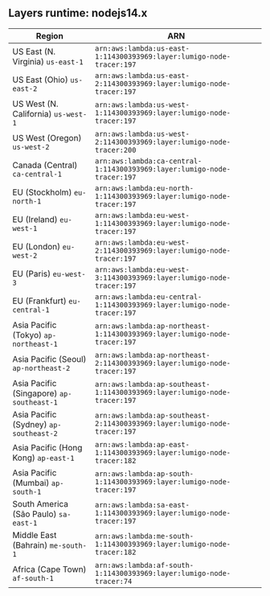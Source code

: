 Layers runtime: nodejs14.x
----
| Region | ARN |
| --- | --- |
|US East (N. Virginia)  `us-east-1`|`arn:aws:lambda:us-east-1:114300393969:layer:lumigo-node-tracer:197`|
|US East (Ohio)  `us-east-2`|`arn:aws:lambda:us-east-2:114300393969:layer:lumigo-node-tracer:197`|
|US West (N. California)  `us-west-1`|`arn:aws:lambda:us-west-1:114300393969:layer:lumigo-node-tracer:197`|
|US West (Oregon)  `us-west-2`|`arn:aws:lambda:us-west-2:114300393969:layer:lumigo-node-tracer:200`|
|Canada (Central)  `ca-central-1`|`arn:aws:lambda:ca-central-1:114300393969:layer:lumigo-node-tracer:197`|
|EU (Stockholm)  `eu-north-1`|`arn:aws:lambda:eu-north-1:114300393969:layer:lumigo-node-tracer:197`|
|EU (Ireland)  `eu-west-1`|`arn:aws:lambda:eu-west-1:114300393969:layer:lumigo-node-tracer:197`|
|EU (London)  `eu-west-2`|`arn:aws:lambda:eu-west-2:114300393969:layer:lumigo-node-tracer:197`|
|EU (Paris)  `eu-west-3`|`arn:aws:lambda:eu-west-3:114300393969:layer:lumigo-node-tracer:197`|
|EU (Frankfurt)  `eu-central-1`|`arn:aws:lambda:eu-central-1:114300393969:layer:lumigo-node-tracer:197`|
|Asia Pacific (Tokyo)  `ap-northeast-1`|`arn:aws:lambda:ap-northeast-1:114300393969:layer:lumigo-node-tracer:197`|
|Asia Pacific (Seoul)  `ap-northeast-2`|`arn:aws:lambda:ap-northeast-2:114300393969:layer:lumigo-node-tracer:197`|
|Asia Pacific (Singapore)  `ap-southeast-1`|`arn:aws:lambda:ap-southeast-1:114300393969:layer:lumigo-node-tracer:197`|
|Asia Pacific (Sydney)  `ap-southeast-2`|`arn:aws:lambda:ap-southeast-2:114300393969:layer:lumigo-node-tracer:197`|
|Asia Pacific (Hong Kong)  `ap-east-1`|`arn:aws:lambda:ap-east-1:114300393969:layer:lumigo-node-tracer:182`|
|Asia Pacific (Mumbai)  `ap-south-1`|`arn:aws:lambda:ap-south-1:114300393969:layer:lumigo-node-tracer:197`|
|South America (São Paulo)  `sa-east-1`|`arn:aws:lambda:sa-east-1:114300393969:layer:lumigo-node-tracer:197`|
|Middle East (Bahrain)  `me-south-1`|`arn:aws:lambda:me-south-1:114300393969:layer:lumigo-node-tracer:182`|
|Africa (Cape Town)  `af-south-1`|`arn:aws:lambda:af-south-1:114300393969:layer:lumigo-node-tracer:74`|
